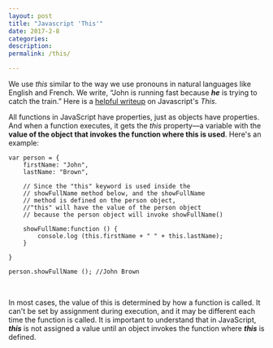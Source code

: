 ```yaml
---
layout: post
title: "Javascript 'This'"
date: 2017-2-8
categories:
description: 
permalink: /this/

---
```


We use *this* similar to the way we use pronouns in natural languages like English and French. We write, “John is running fast because ***he*** is trying to catch the train.” Here is a [helpful writeup](http://javascriptissexy.com/understand-javascripts-this-with-clarity-and-master-it/) on Javascript's *This*.

All functions in JavaScript have properties, just as objects have properties. And when a function executes, it gets the *this* property—a variable with the **value of the object that invokes the function where this is used**. Here's an example:

	var person = {
		firstName: "John",
		lastName: "Brown",

		// Since the "this" keyword is used inside the 
		// showFullName method below, and the showFullName 
		// method is defined on the person object,
		//"this" will have the value of the person object 
		// because the person object will invoke showFullName()​

		showFullName:function () {
			console.log (this.firstName + " " + this.lastName);
		}	
	​
	}
	​
	person.showFullName (); //John Brown

<br>

In most cases, the value of this is determined by how a function is called. It can't be set by assignment during execution, and it may be different each time the function is called. It is important to understand that in JavaScript, ***this*** is not assigned a value until an object invokes the function where ***this*** is defined. 

